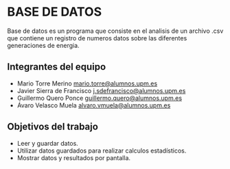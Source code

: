 # BASE DE DATOS

Base de datos es un programa que consiste en el analisis de un archivo .csv que contiene un registro de numeros datos sobre las diferentes generaciones de energia.

## Integrantes del equipo

- Mario Torre Merino             mario.torre@alumnos.upm.es
- Javier Sierra de Francisco     j.sdefrancisco@alumnos.upm.es
- Guillermo Quero Ponce          guillermo.quero@alumnos.upm.es
- Ávaro Velasco Muela            alvaro.vmuela@alumnos.upm.es

## Objetivos del trabajo

- Leer y guardar datos.
- Utilizar datos guardados para realizar calculos estadísticos.
- Mostrar datos y resultados por pantalla.


